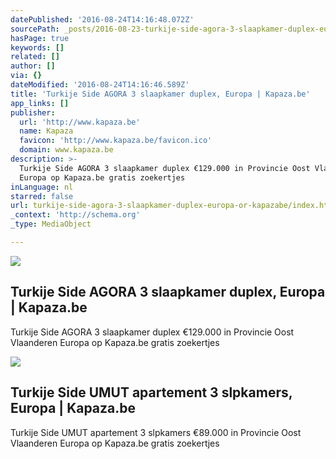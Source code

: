 ```yaml
---
datePublished: '2016-08-24T14:16:48.072Z'
sourcePath: _posts/2016-08-23-turkije-side-agora-3-slaapkamer-duplex-europa-or-kapazabe.md
hasPage: true
keywords: []
related: []
author: []
via: {}
dateModified: '2016-08-24T14:16:46.589Z'
title: 'Turkije Side AGORA 3 slaapkamer duplex, Europa | Kapaza.be'
app_links: []
publisher:
  url: 'http://www.kapaza.be'
  name: Kapaza
  favicon: 'http://www.kapaza.be/favicon.ico'
  domain: www.kapaza.be
description: >-
  Turkije Side AGORA 3 slaapkamer duplex €129.000 in Provincie Oost Vlaanderen
  Europa op Kapaza.be gratis zoekertjes
inLanguage: nl
starred: false
url: turkije-side-agora-3-slaapkamer-duplex-europa-or-kapazabe/index.html
_context: 'http://schema.org'
_type: MediaObject

---
```

<article style=""><img src="https://imgflo.herokuapp.com/graph/vahj1ThiexotieMo/796ca6afe2a631479021d019ea83221e/noop.jpg?input=http%3A%2F%2Fimg1.kapaza.be%2Fimages%2F36%2F365623030394819.jpg" /><h1>Turkije Side AGORA 3 slaapkamer duplex, Europa | Kapaza.be</h1><p>Turkije Side AGORA 3 slaapkamer duplex €129.000 in Provincie Oost Vlaanderen Europa op Kapaza.be gratis zoekertjes</p></article>

<article style=""><img src="http://img1.kapaza.be/images/37/376624035159423.jpg" /><h1>Turkije Side UMUT apartement 3 slpkamers, Europa | Kapaza.be</h1><p>Turkije Side UMUT apartement 3 slpkamers €89.000 in Provincie Oost Vlaanderen Europa op Kapaza.be gratis zoekertjes</p></article>